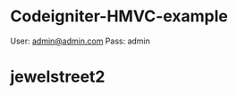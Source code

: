 Codeigniter-HMVC-example
========================


User: admin@admin.com
Pass: admin
# jewelstreet2
